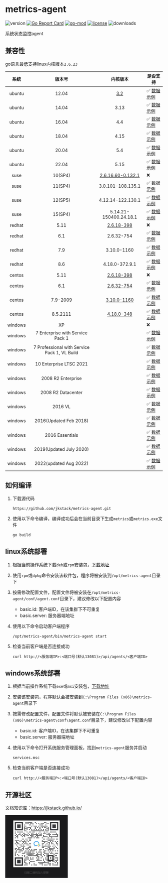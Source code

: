 # metrics-agent

![version](https://img.shields.io/github/v/release/jkstack/metrics-agent)
[![Go Report Card](https://goreportcard.com/badge/github.com/jkstack/metrics-agent)](https://goreportcard.com/report/github.com/jkstack/metrics-agent)
[![go-mod](https://img.shields.io/github/go-mod/go-version/jkstack/metrics-agent)](https://github.com/jkstack/metrics-agent)
[![license](https://img.shields.io/github/license/jkstack/metrics-agent)](https://www.gnu.org/licenses/agpl-3.0.txt)
![downloads](https://img.shields.io/github/downloads/jkstack/metrics-agent/total)

系统状态监控agent

## 兼容性

go语言最低支持linux内核版本`2.6.23`

| 系统   | 版本号 | 内核版本 | 是否支持 |
| :----: | :---: | :-----: | ------- |
| ubuntu | 12.04 | [3.2](https://en.wikipedia.org/wiki/Ubuntu_version_history#Table_of_versions) | ✅ [数据示例](docs/examples/ubuntu12.md) |
| ubuntu | 14.04 | 3.13 | ✅ [数据示例](docs/examples/ubuntu14.md) |
| ubuntu | 16.04 | 4.4  | ✅ [数据示例](docs/examples/ubuntu16.md) |
| ubuntu | 18.04 | 4.15 | ✅ [数据示例](docs/examples/ubuntu18.md) |
| ubuntu | 20.04 | 5.4  | ✅ [数据示例](docs/examples/ubuntu20.md) |
| ubuntu | 22.04 | 5.15 | ✅ [数据示例](docs/examples/ubuntu22.md) |
| suse   | 10(SP4) | [2.6.16.60-0.132.1](https://www.suse.com/support/kb/doc/?id=000019587) | ❌ |
| suse   | 11(SP4) | 3.0.101-108.135.1      | ✅ [数据示例](docs/examples/suse11.md) |
| suse   | 12(SP5) | 4.12.14-122.130.1      | ✅ [数据示例](docs/examples/suse12.md) |
| suse   | 15(SP4) | 5.14.21-150400.24.18.1 | ✅ [数据示例](docs/examples/suse15.md) |
| redhat | 5.11 | [2.6.18-398](https://access.redhat.com/articles/3078) | ❌ |
| redhat | 6.1  | 2.6.32-754     | ✅ [数据示例](docs/examples/redhat6.md) |
| redhat | 7.9  | 3.10.0-1160    | ✅ [数据示例](docs/examples/redhat7.md) |
| redhat | 8.6  | 4.18.0-372.9.1 | ✅ [数据示例](docs/examples/redhat8.md) |
| centos | 5.11 | [2.6.18-398](https://vault.centos.org/5.11/os/Source/) | ❌ |
| centos | 6.1  | [2.6.32-754](https://vault.centos.org/6.10/os/Source/SPackages/) | ✅ [数据示例](docs/examples/centos6.md) |
| centos | 7.9-2009 | [3.10.0-1160](https://vault.centos.org/7.9.2009/os/Source/SPackages/) | ✅ [数据示例](docs/examples/centos7.md) |
| centos | 8.5.2111 | [4.18.0-348](https://vault.centos.org/8.5.2111/BaseOS/Source/SPackages/) | ✅ [数据示例](docs/examples/centos8.md) |
| windows | XP | | ❌ |
| windows | 7 Enterprise with Service Pack 1             | | ✅ [数据示例](docs/examples/win7enterprise.md) |
| windows | 7 Professional with Service Pack 1, VL Build | | ✅ [数据示例](docs/examples/win7professional.md) |
| windows | 10 Enterprise LTSC 2021                      | | ✅ [数据示例](docs/examples/win10.md) |
| windows | 2008 R2 Enterprise                           | | ✅ [数据示例](docs/examples/win2008ent.md) |
| windows | 2008 R2 Datacenter                           | | ✅ [数据示例](docs/examples/win2008dc.md) |
| windows | 2016 VL                                      | | ✅ [数据示例](docs/examples/win2016vl.md) |
| windows | 2016(Updated Feb 2018)                       | | ✅ [数据示例](docs/examples/win2016upd2018.md) |
| windows | 2016 Essentials                              | | ✅ [数据示例](docs/examples/win2016ess.md) |
| windows | 2019(Updated July 2020)                      | | ✅ [数据示例](docs/examples/win2019.md) |
| windows | 2022(updated Aug 2022)                       | | ✅ [数据示例](docs/examples/win2022.md) |

## 如何编译

1. 下载源代码

       https://github.com/jkstack/metrics-agent.git

2. 使用以下命令编译，编译成功后会在当前目录下生成`metrics`或`metrics.exe`文件

       go build

## linux系统部署

1. 根据当前操作系统下载`deb`或`rpm`安装包，[下载地址](https://github.com/jkstack/metrics-agent/releases/latest)
2. 使用`rpm`或`dpkg`命令安装该软件包，程序将被安装到`/opt/metrics-agent`目录下
3. 按需修改配置文件，配置文件将被安装在`/opt/metrics-agent/conf/agent.conf`目录下，建议修改以下配置内容
   - basic.id: 客户端ID，在该集群下不可重复
   - basic.server: 服务器端地址
4. 使用以下命令启动客户端程序

       /opt/metrics-agent/bin/metrics-agent start
5. 检查当前客户端是否连接成功

       curl http://<服务端IP>:<端口号(默认13081)>/api/agents/<客户端ID>

## windows系统部署

1. 根据当前操作系统下载`exe`或`msi`安装包，[下载地址](https://github.com/jkstack/metrics-agent/releases/latest)
2. 安装该安装包，程序默认会被安装到`C:\Program Files (x86)\metrics-agent`目录下
3. 按需修改配置文件，配置文件将默认被安装在`C:\Program Files (x86)\metrics-agent\conf\agent.conf`目录下，建议修改以下配置内容
   - basic.id: 客户端ID，在该集群下不可重复
   - basic.server: 服务器端地址
4. 使用以下命令打开系统服务管理面板，找到`metrics-agent`服务并启动

       services.msc
5. 检查当前客户端是否连接成功

       curl http://<服务端IP>:<端口号(默认13081)>/api/agents/<客户端ID>

## 开源社区

文档知识库：https://jkstack.github.io/

<img src="docs/wechat_QR.jpg" height=200px width=200px />